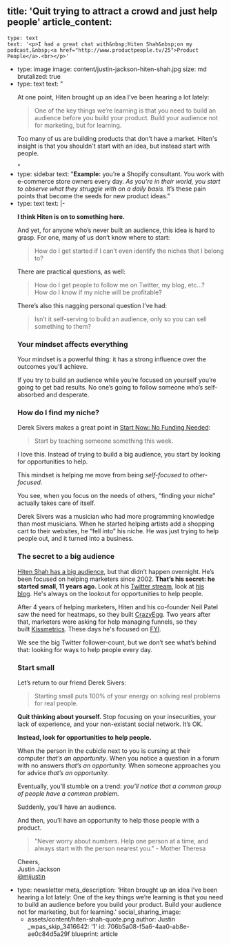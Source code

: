 title: 'Quit trying to attract a crowd and just help people'
article_content:
  -
    type: text
    text: '<p>I had a great chat with&nbsp;Hiten Shah&nbsp;on my podcast,&nbsp;<a href="http://www.productpeople.tv/25">Product People</a>.<br></p>'
  -
    type: image
    image: content/justin-jackson-hiten-shah.jpg
    size: md
    brutalized: true
  -
    type: text
    text: "<p>At one point, Hiten brought up an idea I’ve been hearing a lot lately:</p><blockquote><p>One of the key things we’re learning is that you need to build an audience before you build your product. Build your audience not for marketing, but for learning.</p></blockquote><p>Too many of us are building products that don’t have a market. Hiten's insight is that you shouldn't start with an idea, but instead start with people.</p>"
  -
    type: sidebar
    text: "**Example:** you’re a Shopify consultant. You work with e-commerce store owners every day. <em>As you're in their world, you start to observe what they struggle with on a daily basis.</em> It’s these pain points that become the seeds for new product ideas."
  -
    type: text
    text: |-
      <p><strong>I think Hiten is on to something here.</strong></p><p>And yet, for anyone who’s never built an audience, this idea is hard to grasp. For one, many of us don’t know where to start:</p><blockquote><p>How do I get started if I can’t even identify the niches that I belong to?</p></blockquote><p>There are practical questions, as well:</p><blockquote><p>How do I get people to follow me on Twitter, my blog, etc…?<br>
      How do I know if my niche will be profitable?</p></blockquote><p>There’s also this nagging personal question I’ve had:</p><blockquote><p>Isn’t it self-serving to build an audience, only so you can sell something to them?</p></blockquote><h3>Your mindset affects everything</h3><p>Your mindset is a powerful thing: it has a strong influence over the outcomes you’ll achieve.</p><p>If you try to build an audience while you’re focused on yourself you’re going to get bad results. No one’s going to follow someone who’s self-absorbed and desperate.</p><h3>How do I find my niche?</h3><p>Derek Sivers makes a great point in&nbsp;<a href="https://medium.com/r/?url=http%3A%2F%2Fwww.youtube.com%2Fwatch%3Fv%3D1h6RsLxro9s">Start Now: No Funding Needed</a>:</p><blockquote><p>Start by teaching someone something this week.</p></blockquote><p>I love this. Instead of trying to build a big audience, you&nbsp;start by looking for opportunities to help.</p><p>This mindset is helping me move from being&nbsp;<em>self-focused</em>&nbsp;to&nbsp;<em>other-focused</em>.</p><p>You see, when you focus on the needs of others, “finding your niche” actually takes care of itself.</p><p>Derek Sivers was a musician who had more programming knowledge than most musicians. When he started helping artists add a shopping cart to their websites, he “fell into” his niche. He was just trying to help people out, and it turned into a business.</p><h3>The secret to a big audience</h3><p><a href="https://twitter.com/hnshah">Hiten Shah has a big audience</a>, but that didn’t happen overnight. He’s been focused on helping marketers since 2002.&nbsp;<strong>That’s his secret: he started small, 11 years ago.&nbsp;</strong>Look at his&nbsp;<a href="https://medium.com/r/?url=https%3A%2F%2Ftwitter.com%2Fhnshah">Twitter stream</a>, look at&nbsp;<a href="https://hitenism.com/">his blog</a>.&nbsp;He's always on the lookout for opportunities to help people.</p><p>After 4 years of helping marketers, Hiten and his co-founder Neil Patel saw the need for heatmaps, so they built&nbsp;<a href="https://medium.com/r/?url=http%3A%2F%2Fwww.crazyegg.com%2F">CrazyEgg</a>. Two years after that, marketers were asking for help managing funnels, so they built&nbsp;<a href="https://medium.com/r/?url=http%3A%2F%2Fkissmetrics.com%2F">Kissmetrics</a>. These days he's focused on <a href="https://usefyi.com/?ref=justinjackson">FYI</a>.</p><p>We see the big Twitter follower-count, but we don’t see what’s behind that: looking for ways to help people every day.</p><h3>Start small</h3><p>Let’s return to our friend Derek Sivers:</p><blockquote><p>Starting small puts 100% of your energy on solving real problems for real people.</p></blockquote><p><strong>Quit thinking about yourself.</strong>&nbsp;Stop focusing on your insecurities, your lack of experience, and your non-existant social network. It’s OK.</p><p><strong>Instead, look for opportunities to help people.</strong>&nbsp;</p><p>When the person in the cubicle next to you is cursing at their computer&nbsp;<em>that’s an opportunity</em>. When you notice a question in a forum with no answers&nbsp;<em>that’s an opportunity.&nbsp;</em>When someone approaches you for advice<em>&nbsp;that’s an opportunity.</em></p><p>Eventually, you’ll stumble on a trend:&nbsp;<em>you’ll notice that a common group of people have a common problem</em>.</p><p>Suddenly, you’ll have an audience.</p><p>And then, you’ll have an opportunity to help those people with a product.</p><blockquote><p>"Never worry about numbers. Help one person at a time, and always start with the person nearest you." - Mother Theresa</p></blockquote><p>Cheers,<br>
      Justin Jackson<br>
      <a href="http://twitter.com/mijustin">@mijustin</a></p>
  -
    type: newsletter
meta_description: 'Hiten brought up an idea I’ve been hearing a lot lately:  One of the key things we’re learning is that you need to build an audience before you build your product. Build your audience not for marketing, but for learning.'
social_sharing_image:
    - assets/content/hiten-shah-quote.png
author: Justin
_wpas_skip_3416642: '1'
id: 706b5a08-f5a6-4aa0-ab8e-ae0c84d5a29f
blueprint: article
